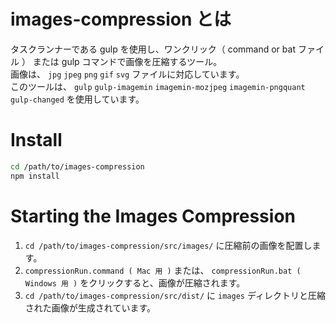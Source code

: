# images-compression とは
タスクランナーである gulp を使用し、ワンクリック（ command or bat ファイル ） または gulp コマンドで画像を圧縮するツール。  
画像は、 ``jpg``  ``jpeg``  ``png``  ``gif``  ``svg`` ファイルに対応しています。  
このツールは、 ``gulp`` ``gulp-imagemin`` ``imagemin-mozjpeg`` ``imagemin-pngquant`` ``gulp-changed`` を使用しています。


# Install

```bash
cd /path/to/images-compression
npm install
```


# Starting the Images Compression
1.  ``cd /path/to/images-compression/src/images/`` に圧縮前の画像を配置します。
2.  ``compressionRun.command ( Mac 用 )`` または、 ``compressionRun.bat ( Windows 用 )`` をクリックすると、画像が圧縮されます。
3.  ``cd /path/to/images-compression/src/dist/`` に ``images`` ディレクトリと圧縮された画像が生成されています。

